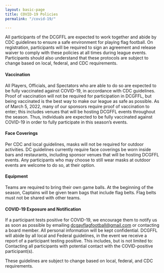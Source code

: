 ```yaml
---
layout: basic-page
title: COVID-19 Policies
permalink: "/covid-19/"

---
```

All participants of the DCGFFL are expected to work together and abide by CDC guidelines to ensure a safe environment for playing flag football.  On registration, participants will be required to sign an agreement and release waiver to comply with these policies at all times during league events.  Participants should also understand that these protocols are subject to change based on local, federal, and CDC requirements.

#### Vaccination

All Players, Officials, and Spectators who are able to do so are expected to be fully vaccinated against COVID-19, in accordance with CDC guidelines. Proof of vaccination will not be required for participation in DCGFFL, but being vaccinated is the best way to make our league as safe as possible. As of March 5, 2022, many of our sponsors require proof of vaccination to enter; this includes venues that will be hosting DCGFFL events throughout the season. Thus, individuals are expected to be fully vaccinated against COVID-19 in order to fully participate in this season’s events.

#### Face Coverings

Per CDC and local guidelines, masks will not be required for outdoor activities. DC guidelines currently require face coverings be worn inside bars and restaurants, including sponsor venues that will be hosting DCGFFL events. Any participants who may choose to still wear masks at outdoor events are welcome to do so, at their option.

#### Equipment

Teams are required to bring their own game balls. At the beginning of the season, Captains will be given team bags that include flag belts. Flag belts must not be shared with other teams.

#### COVID-19 Exposure and Notification

If a participant tests positive for COVID-19, we encourage them to notify us as soon as possible by emailing dcgayflagfootball@gmail.com or contacting a board member. All personal information will be kept confidential. DCGFFL will abide by all local and Federal guidelines, in the event we receive a report of a participant testing positive. This includes, but is not limited to: Contacting all participants with potential contact with the COVID-positive participant(s).

These guidelines are subject to change based on local, federal, and CDC requirements.